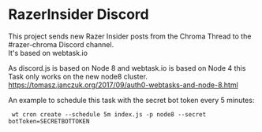 # RazerInsider Discord

This project sends new Razer Insider posts from the Chroma Thread to the #razer-chroma Discord channel.  
It's based on webtask.io

As discord.js is based on Node 8 and webtask.io is based on Node 4 this Task only works on the new node8 cluster.
https://tomasz.janczuk.org/2017/09/auth0-webtasks-and-node-8.html

An example to schedule this task with the secret bot token every 5 minutes:
```
 wt cron create --schedule 5m index.js -p node8 --secret botToken=SECRETBOTTOKEN
 ```
